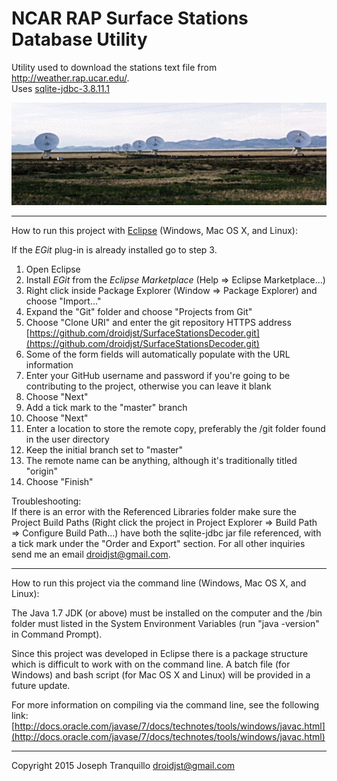 NCAR RAP Surface Stations Database Utility
===

Utility used to download the stations text file from http://weather.rap.ucar.edu/.  
Uses [sqlite-jdbc-3.8.11.1](https://www.sqlite.org/)


![A Very Large Array of Radio Telescopes](vla_ss_big.gif "A Very Large Array of Radio Telescopes")

***

How to run this project with [Eclipse](https://eclipse.org/) (Windows, Mac OS X, and Linux):  

If the *EGit* plug-in is already installed go to step 3.  

1. Open Eclipse
2. Install *EGit* from the *Eclipse Marketplace*  (Help => Eclipse Marketplace...)
3. Right click inside Package Explorer (Window => Package Explorer) and choose "Import..." 
1. Expand the "Git" folder and choose "Projects from Git"
2. Choose "Clone URI" and enter the git repository HTTPS address [https://github.com/droidjst/SurfaceStationsDecoder.git](https://github.com/droidjst/SurfaceStationsDecoder.git)
3. Some of the form fields will automatically populate with the URL information
1. Enter your GitHub username and password if you're going to be contributing to the project, otherwise you can leave it blank
2. Choose "Next"
3. Add a tick mark to the "master" branch
1. Choose "Next"
2. Enter a location to store the remote copy, preferably the /git folder found in the user directory
3. Keep the initial branch set to "master"
1. The remote name can be anything, although it's traditionally titled "origin"
2. Choose "Finish"

Troubleshooting:    
If there is an error with the Referenced Libraries folder make sure the Project Build Paths (Right click the project in Project Explorer => Build Path => Configure Build Path...) have both the sqlite-jdbc jar file referenced, with a tick mark under the "Order and Export" section.  For all other inquiries send me an email droidjst@gmail.com.  

***

How to run this project via the command line (Windows, Mac OS X, and Linux):

The Java 1.7 JDK (or above) must be installed on the computer and the /bin folder must listed in the System Environment Variables (run "java -version" in Command Prompt).  

Since this project was developed in Eclipse there is a package structure which is difficult to work with on the command line.  A batch file (for Windows) and bash script (for Mac OS X and Linux) will be provided in a future update.  

For more information on compiling via the command line, see the following link:  [http://docs.oracle.com/javase/7/docs/technotes/tools/windows/javac.html](http://docs.oracle.com/javase/7/docs/technotes/tools/windows/javac.html)

***

Copyright 2015 Joseph Tranquillo <droidjst@gmail.com>  

